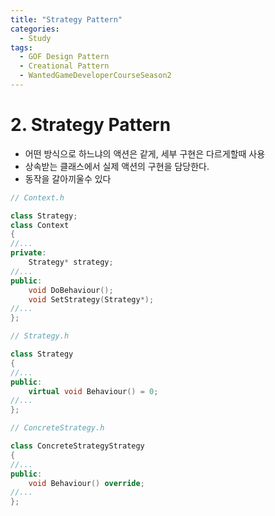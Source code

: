 ```yaml
---
title: "Strategy Pattern"
categories:
  - Study
tags:
  - GOF Design Pattern
  - Creational Pattern
  - WantedGameDeveloperCourseSeason2
---
```


# 2. Strategy Pattern
- 어떤 방식으로 하느냐의 액션은 같게, 세부 구현은 다르게할때 사용
- 상속받는 클래스에서 실제 액션의 구현을 담당한다.
- 동작을 갈아끼울수 있다

```cpp
// Context.h

class Strategy;
class Context
{
//...
private:
	Strategy* strategy;
//...
public:
	void DoBehaviour();
	void SetStrategy(Strategy*);
//...	
};

```
```cpp
// Strategy.h

class Strategy
{
//...
public:
    virtual void Behaviour() = 0;
//...
};

```
```cpp
// ConcreteStrategy.h

class ConcreteStrategyStrategy
{
//...
public:
    void Behaviour() override;
//...
};

```